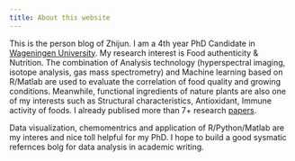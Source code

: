 ```yaml
---
title: About this website
---
```


This is the person blog of Zhijun. I am a 4th year PhD Candidate in [Wageningen University](https://www.wur.nl). My research interest is Food authenticity & Nutrition. The combination of Analysis technology (hyperspectral imaging, isotope analysis, gas mass spectrometry) and Machine learning based on R/Matlab are used to evaluate the correlation of food quality and growing conditions. Meanwhile, functional ingredients of nature plants are also one of my interests such as Structural characteristics, Antioxidant, Immune activity of foods. I already publised more than 7+ research [papers](https://www.researchgate.net/profile/Zhijun-Wang-18). 

Data visualization, chemomentrics and application of R/Python/Matlab are my interes and nice toll helpful for my PhD. I hope to build a good sysmatic refernces bolg for data analysis in academic writing. 